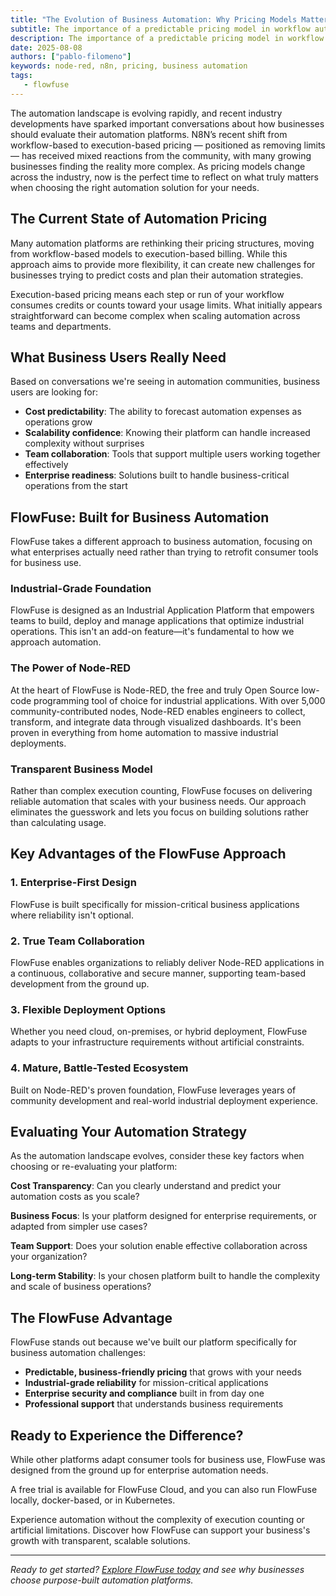 ```yaml
---
title: "The Evolution of Business Automation: Why Pricing Models Matter"
subtitle: The importance of a predictable pricing model in workflow automation
description: The importance of a predictable pricing model in workflow automation
date: 2025-08-08
authors: ["pablo-filomeno"]
keywords: node-red, n8n, pricing, business automation
tags:
   - flowfuse
---
```



The automation landscape is evolving rapidly, and recent industry developments have sparked important conversations about how businesses should evaluate their automation platforms. N8N’s recent shift from workflow-based to execution-based pricing — positioned as removing limits — has received mixed reactions from the community, with many growing businesses finding the reality more complex. As pricing models change across the industry, now is the perfect time to reflect on what truly matters when choosing the right automation solution for your needs.

## The Current State of Automation Pricing

Many automation platforms are rethinking their pricing structures, moving from workflow-based models to execution-based billing. While this approach aims to provide more flexibility, it can create new challenges for businesses trying to predict costs and plan their automation strategies.

Execution-based pricing means each step or run of your workflow consumes credits or counts toward your usage limits. What initially appears straightforward can become complex when scaling automation across teams and departments.

## What Business Users Really Need

Based on conversations we're seeing in automation communities, business users are looking for:

- **Cost predictability**: The ability to forecast automation expenses as operations grow
- **Scalability confidence**: Knowing their platform can handle increased complexity without surprises
- **Team collaboration**: Tools that support multiple users working together effectively
- **Enterprise readiness**: Solutions built to handle business-critical operations from the start

## FlowFuse: Built for Business Automation

FlowFuse takes a different approach to business automation, focusing on what enterprises actually need rather than trying to retrofit consumer tools for business use.

### Industrial-Grade Foundation

FlowFuse is designed as an Industrial Application Platform that empowers teams to build, deploy and manage applications that optimize industrial operations. This isn't an add-on feature—it's fundamental to how we approach automation.

### The Power of Node-RED

At the heart of FlowFuse is Node-RED, the free and truly Open Source low-code programming tool of choice for industrial applications. With over 5,000 community-contributed nodes, Node-RED enables engineers to collect, transform, and integrate data through visualized dashboards. It's been proven in everything from home automation to massive industrial deployments.

### Transparent Business Model

Rather than complex execution counting, FlowFuse focuses on delivering reliable automation that scales with your business needs. Our approach eliminates the guesswork and lets you focus on building solutions rather than calculating usage.

## Key Advantages of the FlowFuse Approach

### 1. **Enterprise-First Design**
FlowFuse is built specifically for mission-critical business applications where reliability isn't optional.

### 2. **True Team Collaboration**
FlowFuse enables organizations to reliably deliver Node-RED applications in a continuous, collaborative and secure manner, supporting team-based development from the ground up.

### 3. **Flexible Deployment Options**
Whether you need cloud, on-premises, or hybrid deployment, FlowFuse adapts to your infrastructure requirements without artificial constraints.

### 4. **Mature, Battle-Tested Ecosystem**
Built on Node-RED's proven foundation, FlowFuse leverages years of community development and real-world industrial deployment experience.

## Evaluating Your Automation Strategy

As the automation landscape evolves, consider these key factors when choosing or re-evaluating your platform:

**Cost Transparency**: Can you clearly understand and predict your automation costs as you scale?

**Business Focus**: Is your platform designed for enterprise requirements, or adapted from simpler use cases?

**Team Support**: Does your solution enable effective collaboration across your organization?

**Long-term Stability**: Is your chosen platform built to handle the complexity and scale of business operations?

## The FlowFuse Advantage

FlowFuse stands out because we've built our platform specifically for business automation challenges:

- **Predictable, business-friendly pricing** that grows with your needs
- **Industrial-grade reliability** for mission-critical applications  
- **Enterprise security and compliance** built in from day one
- **Professional support** that understands business requirements

## Ready to Experience the Difference?

While other platforms adapt consumer tools for business use, FlowFuse was designed from the ground up for enterprise automation needs. 

A free trial is available for FlowFuse Cloud, and you can also run FlowFuse locally, docker-based, or in Kubernetes.

Experience automation without the complexity of execution counting or artificial limitations. Discover how FlowFuse can support your business's growth with transparent, scalable solutions.

---

*Ready to get started? [Explore FlowFuse today](https://flowfuse.com/) and see why businesses choose purpose-built automation platforms.*
